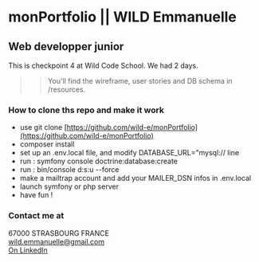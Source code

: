 # monPortfolio || WILD Emmanuelle
## Web developper junior
This is checkpoint 4 at Wild Code School. We had 2 days.

>> You'll find the wireframe, user stories and DB schema in /resources.

### How to clone ths repo and make it work
* use git clone [https://github.com/wild-e/monPortfolio](https://github.com/wild-e/monPortfolio)
* composer install
* set up an .env.local file, and modify DATABASE_URL="mysql:// line
* run : symfony console doctrine:database:create
* run : bin/console d:s:u --force
* make a mailtrap account and add your MAILER_DSN infos in .env.local
* launch symfony or php server
* have fun !


### Contact me at
67000 STRASBOURG FRANCE  
wild.emmanuelle@gmail.com  
[On LinkedIn](https://www.linkedin.com/in/wild-emmanuelle-webdev "linkedin profile")  
